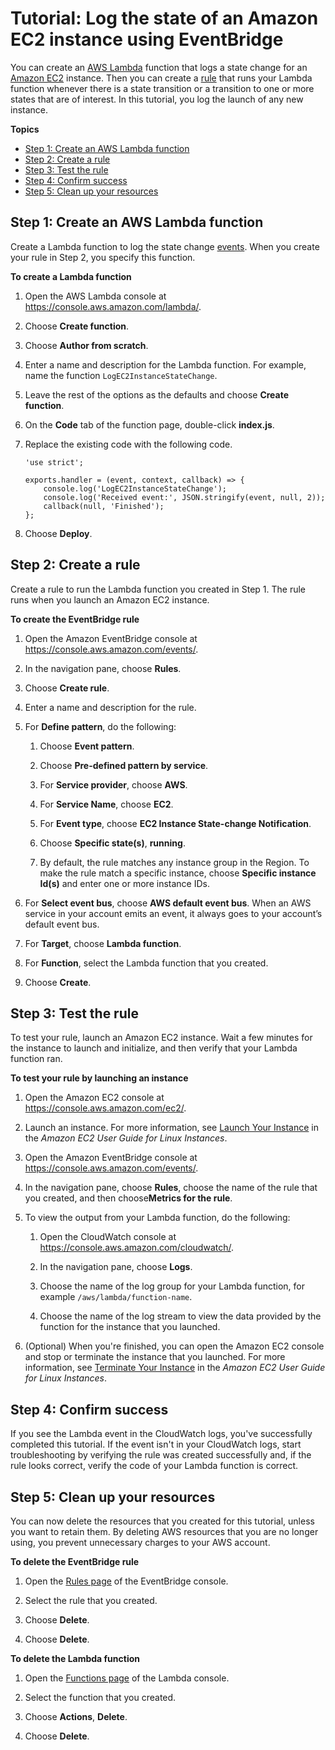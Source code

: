 # Tutorial: Log the state of an Amazon EC2 instance using EventBridge<a name="eb-log-ec2-instance-state"></a>

You can create an [AWS Lambda](https://docs.aws.amazon.com/lambda/latest/dg/welcome.html) function that logs a state change for an [Amazon EC2](https://docs.aws.amazon.com/AWSEC2/latest/UserGuide/concepts.html) instance\. Then you can create a [rule](eb-rules.md) that runs your Lambda function whenever there is a state transition or a transition to one or more states that are of interest\. In this tutorial, you log the launch of any new instance\.

**Topics**
+ [Step 1: Create an AWS Lambda function](#eb-ec2-create-lambda-function)
+ [Step 2: Create a rule](#eb-ec2-create-rule)
+ [Step 3: Test the rule](#eb-ec2-test-rule)
+ [Step 4: Confirm success](#success)
+ [Step 5: Clean up your resources](#cleanup)

## Step 1: Create an AWS Lambda function<a name="eb-ec2-create-lambda-function"></a>

Create a Lambda function to log the state change [events](eb-events.md)\. When you create your rule in Step 2, you specify this function\.

**To create a Lambda function**

1. Open the AWS Lambda console at [https://console\.aws\.amazon\.com/lambda/](https://console.aws.amazon.com/lambda/)\.

1. Choose **Create function**\.

1. Choose **Author from scratch**\.

1. Enter a name and description for the Lambda function\. For example, name the function `LogEC2InstanceStateChange`\.

1. Leave the rest of the options as the defaults and choose **Create function**\.

1. On the **Code** tab of the function page, double\-click **index\.js**\.

1. Replace the existing code with the following code\.

   ```
   'use strict';
   
   exports.handler = (event, context, callback) => {
       console.log('LogEC2InstanceStateChange');
       console.log('Received event:', JSON.stringify(event, null, 2));
       callback(null, 'Finished');
   };
   ```

1. Choose **Deploy**\.

## Step 2: Create a rule<a name="eb-ec2-create-rule"></a>

Create a rule to run the Lambda function you created in Step 1\. The rule runs when you launch an Amazon EC2 instance\.

**To create the EventBridge rule**

1. Open the Amazon EventBridge console at [https://console\.aws\.amazon\.com/events/](https://console.aws.amazon.com/events/)\.

1. In the navigation pane, choose **Rules**\.

1. Choose **Create rule**\.

1. Enter a name and description for the rule\.

1. For **Define pattern**, do the following:

   1. Choose **Event pattern**\.

   1. Choose **Pre\-defined pattern by service**\.

   1. For **Service provider**, choose **AWS**\.

   1. For **Service Name**, choose **EC2**\.

   1. For **Event type**, choose **EC2 Instance State\-change Notification**\.

   1. Choose **Specific state\(s\)**, **running**\.

   1. By default, the rule matches any instance group in the Region\. To make the rule match a specific instance, choose **Specific instance Id\(s\)** and enter one or more instance IDs\.

1. For **Select event bus**, choose **AWS default event bus**\. When an AWS service in your account emits an event, it always goes to your account’s default event bus\. 

1. For **Target**, choose **Lambda function**\.

1. For **Function**, select the Lambda function that you created\.

1. Choose **Create**\.

## Step 3: Test the rule<a name="eb-ec2-test-rule"></a>

To test your rule, launch an Amazon EC2 instance\. Wait a few minutes for the instance to launch and initialize, and then verify that your Lambda function ran\.

**To test your rule by launching an instance**

1. Open the Amazon EC2 console at [https://console\.aws\.amazon\.com/ec2/](https://console.aws.amazon.com/ec2/)\.

1. Launch an instance\. For more information, see [Launch Your Instance](https://docs.aws.amazon.com/AWSEC2/latest/UserGuide/LaunchingAndUsingInstances.html) in the *Amazon EC2 User Guide for Linux Instances*\.

1. Open the Amazon EventBridge console at [https://console\.aws\.amazon\.com/events/](https://console.aws.amazon.com/events/)\.

1. In the navigation pane, choose **Rules**, choose the name of the rule that you created, and then choose**Metrics for the rule**\.

1. To view the output from your Lambda function, do the following:

   1. Open the CloudWatch console at [https://console\.aws\.amazon\.com/cloudwatch/](https://console.aws.amazon.com/cloudwatch/)\.

   1. In the navigation pane, choose **Logs**\.

   1. Choose the name of the log group for your Lambda function, for example `/aws/lambda/function-name`\.

   1. Choose the name of the log stream to view the data provided by the function for the instance that you launched\.

1. \(Optional\) When you're finished, you can open the Amazon EC2 console and stop or terminate the instance that you launched\. For more information, see [Terminate Your Instance](https://docs.aws.amazon.com/AWSEC2/latest/UserGuide/terminating-instances.html) in the *Amazon EC2 User Guide for Linux Instances*\.

## Step 4: Confirm success<a name="success"></a>

If you see the Lambda event in the CloudWatch logs, you've successfully completed this tutorial\. If the event isn't in your CloudWatch logs, start troubleshooting by verifying the rule was created successfully and, if the rule looks correct, verify the code of your Lambda function is correct\.

## Step 5: Clean up your resources<a name="cleanup"></a>

You can now delete the resources that you created for this tutorial, unless you want to retain them\. By deleting AWS resources that you are no longer using, you prevent unnecessary charges to your AWS account\.

**To delete the EventBridge rule**

1. Open the [Rules page](https://console.aws.amazon.com/events/home#/rule) of the EventBridge console\.

1. Select the rule that you created\.

1. Choose **Delete**\.

1. Choose **Delete**\.

**To delete the Lambda function**

1. Open the [Functions page](https://console.aws.amazon.com/lambda/home#/functions) of the Lambda console\.

1. Select the function that you created\.

1. Choose **Actions**, **Delete**\.

1. Choose **Delete**\.